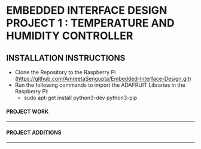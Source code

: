 # EMBEDDED INTERFACE DESIGN PROJECT 1 : TEMPERATURE AND HUMIDITY CONTROLLER
                                                
                                                

## INSTALLATION INSTRUCTIONS
- Clone the Repository to the Raspberry Pi (https://github.com/AmreetaSengupta/Embedded-Interface-Design.git)
- Run the following commands to import the ADAFRUIT Libraries in the Raspberry Pi:
  - sudo apt-get install python3-dev python3-pip

#### PROJECT WORK
___

#### PROJECT ADDITIONS
___


